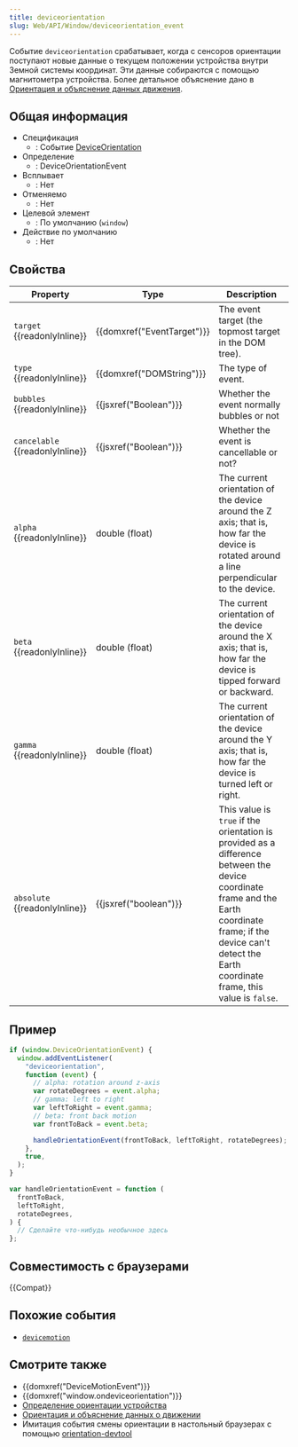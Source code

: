 ```yaml
---
title: deviceorientation
slug: Web/API/Window/deviceorientation_event
---
```


Событие `deviceorientation` срабатывает, когда с сенсоров ориентации поступают новые данные о текущем положении устройства внутри Земной системы координат. Эти данные собираются с помощью магнитометра устройства. Более детальное объяснение дано в [Ориентация и объяснение данных движения](/ru/docs/DOM/Orientation_and_motion_data_explained).

## Общая информация

- Спецификация
  - : Событие [DeviceOrientation](http://www.w3.org/TR/orientation-event/#deviceorientation)
- Определение
  - : DeviceOrientationEvent
- Всплывает
  - : Нет
- Отменяемо
  - : Нет
- Целевой элемент
  - : По умолчанию (`window`)
- Действие по умолчанию
  - : Нет

## Свойства

| Property                        | Type                       | Description                                                                                                                                                                                                           |
| ------------------------------- | -------------------------- | --------------------------------------------------------------------------------------------------------------------------------------------------------------------------------------------------------------------- |
| `target` {{readonlyInline}}     | {{domxref("EventTarget")}} | The event target (the topmost target in the DOM tree).                                                                                                                                                                |
| `type` {{readonlyInline}}       | {{domxref("DOMString")}}   | The type of event.                                                                                                                                                                                                    |
| `bubbles` {{readonlyInline}}    | {{jsxref("Boolean")}}      | Whether the event normally bubbles or not                                                                                                                                                                             |
| `cancelable` {{readonlyInline}} | {{jsxref("Boolean")}}      | Whether the event is cancellable or not?                                                                                                                                                                              |
| `alpha` {{readonlyInline}}      | double (float)             | The current orientation of the device around the Z axis; that is, how far the device is rotated around a line perpendicular to the device.                                                                            |
| `beta` {{readonlyInline}}       | double (float)             | The current orientation of the device around the X axis; that is, how far the device is tipped forward or backward.                                                                                                   |
| `gamma` {{readonlyInline}}      | double (float)             | The current orientation of the device around the Y axis; that is, how far the device is turned left or right.                                                                                                         |
| `absolute` {{readonlyInline}}   | {{jsxref("boolean")}}      | This value is `true` if the orientation is provided as a difference between the device coordinate frame and the Earth coordinate frame; if the device can't detect the Earth coordinate frame, this value is `false`. |

## Пример

```js
if (window.DeviceOrientationEvent) {
  window.addEventListener(
    "deviceorientation",
    function (event) {
      // alpha: rotation around z-axis
      var rotateDegrees = event.alpha;
      // gamma: left to right
      var leftToRight = event.gamma;
      // beta: front back motion
      var frontToBack = event.beta;

      handleOrientationEvent(frontToBack, leftToRight, rotateDegrees);
    },
    true,
  );
}

var handleOrientationEvent = function (
  frontToBack,
  leftToRight,
  rotateDegrees,
) {
  // Сделайте что-нибудь необычное здесь
};
```

## Совместимость с браузерами

{{Compat}}

## Похожие события

- [`devicemotion`](/ru/docs/Web/Events/devicemotion)

## Смотрите также

- {{domxref("DeviceMotionEvent")}}
- {{domxref("window.ondeviceorientation")}}
- [Определение ориентации устройства](/ru/docs/Web/API/Detecting_device_orientation)
- [Ориентация и объяснение данных о движении](/ru/docs/Web/Guide/Events/Orientation_and_motion_data_explained)
- Имитация события смены ориентации в настольный браузерах с помощью [orientation-devtool](http://louisremi.github.com/orientation-devtool/)
